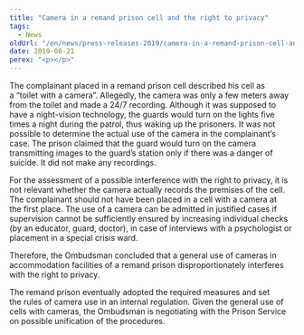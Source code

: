 ```yaml
---
title: "Camera in a remand prison cell and the right to privacy"
tags:
  - News
oldUrl: "/en/news/press-releases-2019/camera-in-a-remand-prison-cell-and-the-right-to-privacy/"
date: 2019-08-21
perex: "<p></p>"
---
```


<!-- imported from the old website -->

<p>The complainant placed in a remand prison cell described his cell as a “toilet with a camera”. Allegedly, the camera was only a few meters away from the toilet and made a 24/7 recording. Although it was supposed to have a night-vision technology, the guards would turn on the lights five times a night during the patrol, thus waking up the prisoners. It was not possible to determine the actual use of the camera in the complainant’s case. The prison claimed that the guard would turn on the camera transmitting images to the guard’s station only if there was a danger of suicide. It did not make any recordings.</p> <p>For the assessment of a possible interference with the right to privacy, it is not relevant whether the camera actually records the premises of the cell. The complainant should not have been placed in a cell with a camera at the first place. The use of a camera can be admitted in justified cases if supervision cannot be sufficiently ensured by increasing individual checks (by an educator, guard, doctor), in case of interviews with a psychologist or placement in a special crisis ward.</p> <p>Therefore, the Ombudsman concluded that a general use of cameras in accommodation facilities of a remand prison disproportionately interferes with the right to privacy. </p><p> The remand prison eventually adopted the required measures and set the rules of camera use in an internal regulation. Given the general use of cells with cameras, the Ombudsman is negotiating with the Prison Service on possible unification of the procedures.</p>
